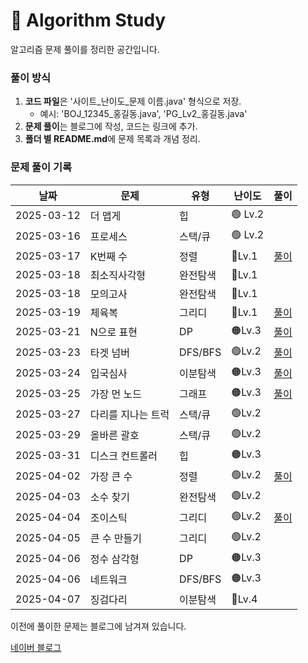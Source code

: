 # 📌 Algorithm Study

알고리즘 문제 풀이를 정리한 공간입니다.



### 풀이 방식
1. **코드 파일**은 '사이트_난이도_문제 이름.java' 형식으로 저장.
    - 예시: 'BOJ_12345_홍길동.java', 'PG_Lv2_홍길동.java'
2. **문제 풀이**는 블로그에 작성, 코드는 링크에 추가.
3. **폴더 별 README.md**에 문제 목록과 개념 정리.

### 문제 풀이 기록

| 날짜         | 문제        | 유형     | 난이도     | 풀이                                            |
|------------|-----------|--------|---------|-----------------------------------------------|
| 2025-03-12 | 더 맵게      | 힙      | 🟢 Lv.2 |                                               |
| 2025-03-16 | 프로세스      | 스택/큐   | 🟢 Lv.2 |                                               |
| 2025-03-17 | K번째 수     | 정렬     | 🔵Lv.1  | [풀이](https://blog.naver.com/gamakk2/223799781209) |
| 2025-03-18 | 최소직사각형    | 완전탐색   | 🔵Lv.1  |                                               |
| 2025-03-18 | 모의고사      | 완전탐색   | 🔵Lv.1  |                                               |
| 2025-03-19 | 체육복       | 그리디    | 🔵Lv.1  | [풀이](https://blog.naver.com/gamakk2/223802861543) |
| 2025-03-21 | N으로 표현    | DP     | 🟠Lv.3  | [풀이](https://blog.naver.com/gamakk2/223805073009) |
| 2025-03-23 | 타겟 넘버     | DFS/BFS | 🟢Lv.2  | [풀이](https://blog.naver.com/gamakk2/223806408314) |
| 2025-03-24 | 입국심사      | 이분탐색   | 🟠Lv.3  | [풀이](https://blog.naver.com/gamakk2/223808371758) |
| 2025-03-25 | 가장 먼 노드   | 그래프    | 🟠Lv.3  | [풀이](https://blog.naver.com/gamakk2/223809854243) |
| 2025-03-27 | 다리를 지나는 트럭 | 스택/큐   | 🟢Lv.2  |                                               |
| 2025-03-29 | 올바른 괄호    | 스택/큐   | 🟢Lv.2  |                                               |
| 2025-03-31 | 디스크 컨트롤러  | 힙      | 🟠Lv.3  |                                               |
| 2025-04-02 | 가장 큰 수    | 정렬     | 🟢Lv.2  | [풀이](https://blog.naver.com/gamakk2/223819506024) |
| 2025-04-03 | 소수 찾기     | 완전탐색   | 🟢Lv.2  |                                               |
| 2025-04-04 | 조이스틱      | 그리디    | 🟢Lv.2  | [풀이](https://blog.naver.com/gamakk2/223823165881) |
| 2025-04-05 | 큰 수 만들기   | 그리디    | 🟢Lv.2  | |
| 2025-04-06 | 정수 삼각형    | DP     | 🟠Lv.3  | |
| 2025-04-06 | 네트워크      | DFS/BFS | 🟠Lv.3  | |
| 2025-04-07 | 징검다리 | 이분탐색   | 🔴Lv.4  | |

이전에 풀이한 문제는 블로그에 남겨져 있습니다.

[네이버 블로그](https://blog.naver.com/gamakk2/223793678530)
